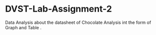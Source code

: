 # DVST-Lab-Assignment-2
Data Analysis about the datasheet of Chocolate Analysis int the form of Graph and Table .

